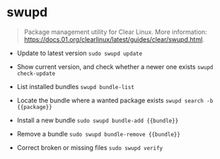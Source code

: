 # swupd
> Package management utility for Clear Linux.
> More information: <https://docs.01.org/clearlinux/latest/guides/clear/swupd.html>.

- Update to latest version
`sudo swupd update`

- Show current version, and check whether a newer one exists
`swupd check-update`

- List installed bundles
`swupd bundle-list`

- Locate the bundle where a wanted package exists
`swupd search -b {{package}}`

- Install a new bundle
`sudo swupd bundle-add {{bundle}}`

- Remove a bundle
`sudo swupd bundle-remove {{bundle}}`

- Correct broken or missing files
`sudo swupd verify`

